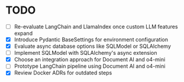 # TODO

<!-- Add new tasks here using the format `- [ ] description` -->
- [ ] Re-evaluate LangChain and LlamaIndex once custom LLM features expand
- [x] Introduce Pydantic BaseSettings for environment configuration
- [x] Evaluate async database options like SQLModel or SQLAlchemy
- [ ] Implement SQLModel with SQLAlchemy's async extension
- [x] Choose an integration approach for Document AI and o4-mini
- [ ] Prototype LangChain pipeline using Document AI and o4-mini
- [x] Review Docker ADRs for outdated steps

